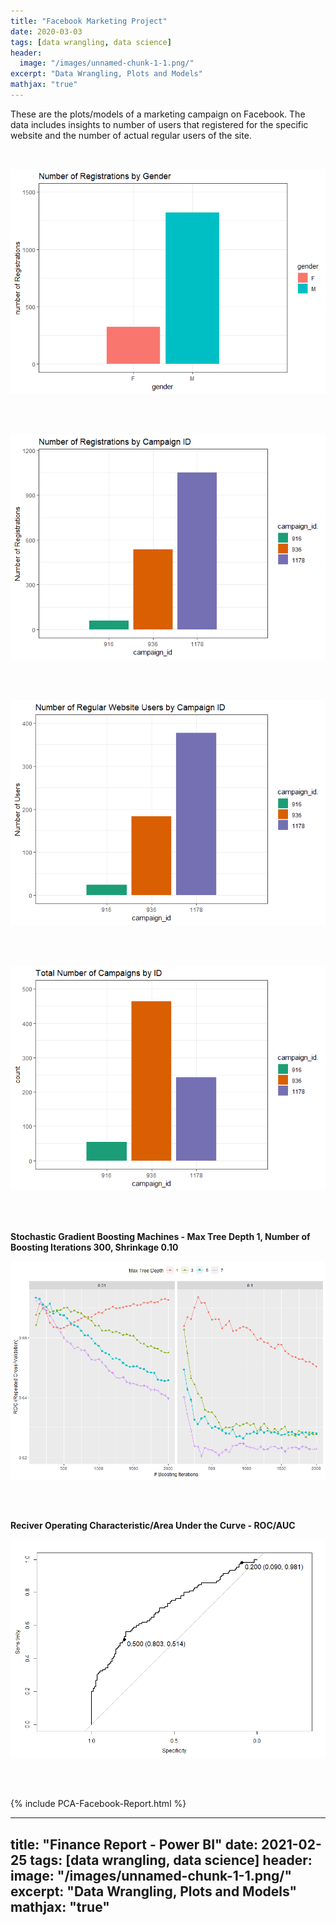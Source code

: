 ```yaml
---
title: "Facebook Marketing Project"
date: 2020-03-03
tags: [data wrangling, data science]
header:
  image: "/images/unnamed-chunk-1-1.png/"
excerpt: "Data Wrangling, Plots and Models"
mathjax: "true"
---
```


These are the plots/models of a marketing campaign on Facebook. The data
includes insights to number of users that registered for the specific
website and the number of actual regular users of the site.

 <br/>

![the gender plot](/images/unnamed-chunk-1-1.png)<!-- -->

<br/><br/>
 
![Campaign ID plot](/images/unnamed-chunk-2-1.png)<!-- -->

<br/><br/>

![Regular Website Users](/images/unnamed-chunk-3-1.png)<!-- -->

<br/><br/>

![Total by Camp ID](/images/unnamed-chunk-4-1.png)<!-- -->

<br/><br/>

**Stochastic Gradient Boosting Machines - Max Tree Depth 1, Number of Boosting Iterations 300, Shrinkage 0.10**

![Face Shrinkage](/images/face_shrink.png)<!-- -->

<br/><br/>

**Reciver Operating Characteristic/Area Under the Curve - ROC/AUC**

![Face AUC](/images/face_auc.png)<!-- -->

<br/><br/>

{% include PCA-Facebook-Report.html %} 


---
title: "Finance Report - Power BI"
date: 2021-02-25
tags: [data wrangling, data science]
header:
  image: "/images/unnamed-chunk-1-1.png/"
excerpt: "Data Wrangling, Plots and Models"
mathjax: "true"
---
